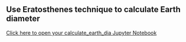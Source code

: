 ## Use Eratosthenes technique to calculate Earth diameter

[Click here to open your calculate_earth_dia Jupyter Notebook](https://bushastrolab.com/hub/user-redirect/git-pull?repo=https%3A%2F%2Fgithub.com%2Fchandrunarayan%2Fastronomy&branch=gh-pages&urlpath=lab%2Ftree%2Fastronomy%2Fprojects%2Fcalculate_earth_dia%2Feratosthenes_earth_circum.ipynb?reset)
